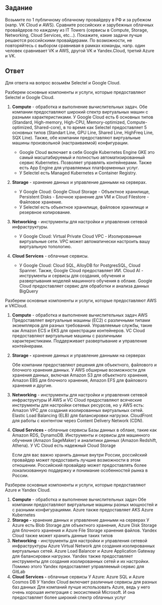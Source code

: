 ## Задание 
Возьмите по 1 публичному облачному провайдеру в РФ и за рубежом (напр. VK Cloud и AWS). Сравните российских и зарубежных облачных провайдеров по каждому из IT Towers (сервисы в Compute, Storage, Networking, Cloud Services, etc…). Покажите, какие задачи лучше решаются российскими провайдерами. По возможности, не повторяйтесь с выбором сравнивая в рамках команды, напр. один человек сравнивает VK и AWS, другой VK и Yandex.Cloud, третий Azure и VK.

## Ответ

Для ответа на вопрос возьмём Selectel и Google Cloud.

Разберем основные компоненты и услуги, которые предоставляют Selectel и Google Cloud.

1. __Compute__ - обработка и выполнение вычислительных задач.
   Обе компании предоставляют широкий спектр виртуальных машин с разными характеристиками. У Google Cloud есть 6 основных типов (Standard, High-memory, High-CPU, Memory-optimized, Compute-optimized, Shared-core), в то время как Selectel предоставляет 5  основных типов (Standart Line, GPU Line, Shared Line, HighFreq Line, SQX Line). Также, обе компании предоставляют виртуальные машины произвольной (настраиваемой) конфигурации.
   - Google Cloud включает в себя Google Kubernetes Engine GKE это самый масштабируемый и полностью автоматизированный сервис Kubernetes. Позволяет управлять контейнерами. Также есть App Engine для управляемых платформенных услуг.
   - У Selectel есть Managed Kubernetes и Container Registry.

2. __Storage__ - хранение данных и управление данными на серверах.
   - У Google Cloud: Google Cloud Storage - Объектное хранилище, Persistent Disks - Блочное хранение для VM и Cloud Filestore - Файловое хранение.
   - У Selectel есть объектное хранилище, файловое хранилище и резервное копирование.

4. __Networking__ - инструменты для настройки и управления сетевой инфраструктуры.
   - У Google Cloud: Virtual Private Cloud VPC - Изолированные виртуальные сети. VPC может автоматически настроить вашу виртуальную топологию.

5. __Cloud Services__ - облачные сервисы.
   - У Google Cloud: Cloud SQL, AlloyDB for PostgresSQL, Cloud Spanner. Также, Google Cloud предоставляет ИИ. Cloud AI - инструменты и сервисы для создания, обучения и развертывания моделей машинного обучения в облаке. Google Cloud предоставляет сервис для обработки и анализа данных BigQuery

Разберем основные компоненты и услуги, которые предоставляют AWS и VKCloud.

1. **Compute** - обработка и выполнение вычислительных задач
   AWS Предоставляет виртуальные машины (EC2) с различными типами экземпляров для разных требований. Управляемые службы, такие как Amazon ECS и EKS для оркестрации контейнеров.
   VC Cloud предоставляют виртуальные машины с различными характеристиками. Поддерживает развертывание и управление контейнерами.
1. **Storage -** хранение данных и управление данными на серверах

   Обе компании предоставляют решения для объектного, файлового и блочного хранения данных. У AWS обширные возможности для хранения данных, включая Amazon S3 для объектного хранения, Amazon EBS для блочного хранения, Amazon EFS для файлового хранения и другие.

1. **Networking** - инструменты для настройки и управления сетевой инфраструктуры
   И AWS и VC Cloud предоставляют всяческие инструменты для настройки сетевых ресурсов, но у AWS есть: Amazon VPC для создания изолированных виртуальных сетей. Elastic Load Balancing (ELB) для балансировки нагрузки. CloudFront для работы с контентом через Content Delivery Network (CDN).
1. **Cloud Services -** облачные сервисы
   Базы данных в облаке, такие как Amazon RDS, DynamoDB. Инструменты и сервисы для машинного обучения (Amazon SageMaker) и аналитики данных (Amazon Redshift, Athena).
   У VC Cloud есть надежный Cloud Storage

   Если для вас важно хранить данные внутри России, российский провайдер может предоставить лучшие возможности в этом отношении. 
   Российский провайдер может предоставлять более локализованную поддержку и понимание особенностей рынка в России.

Разберем основные компоненты и услуги, которые предоставляют Azure и Yandex Cloud.

1. **Compute** - обработка и выполнение вычислительных задач
   Обе компании предоставляют виртуальные машины разных мощностей и с разными конфигурациями. Azure также предоставляет AKS Azure Kubernetes
1. **Storage -** хранение данных и управление данными на серверах
   У Azure есть Blob Storage для объектного хранения, Azure Disk Storage для блочного хранения и Azure File Storage хранения файлов. Yandex Cloud также может хранить данные таких типов
1. **Networking** - инструменты для настройки и управления сетевой инфраструктуры
   Azure Virtual Network для создания изолированных виртуальных сетей. Azure Load Balancer и Azure Application Gateway для балансировки нагрузки.
   Yandex также предоставляет инструменты для создания изолированных сетей и их настройки. Помимо этого Yandex предоставляет управляемый сервис для GitLab
1. **Cloud Services -** облачные сервисы
   У Azure: Azure SQL и Azure Cosmos DB
   У Yandex Cloud включает различные сервисы для разных баз данных
   Для  компаний лучше использовать Azure, ведь у него очень хорошая интеграция с экосистемой Microsoft. И она предоставляет более широкий спектр облачных услуг
